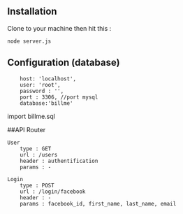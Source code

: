 
## Installation
Clone to your machine then hit this :

	node server.js

## Configuration (database)

        host: 'localhost',
        user: 'root',
        password : '',
        port : 3306, //port mysql
        database:'billme'	

import billme.sql

##API Router

	User
		type : GET
		url : /users
		header : authentification
		params : -

	Login
		type : POST
		url : /login/facebook
		header : -
		params : facebook_id, first_name, last_name, email
